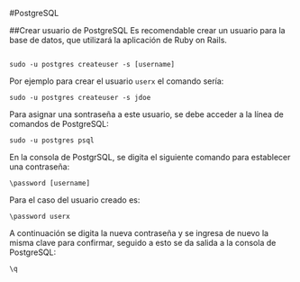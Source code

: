 #PostgreSQL

##Crear usuario de PostgreSQL 
Es recomendable crear un usuario para la base de datos, que utilizará la aplicación de Ruby on Rails.

<code>
sudo -u postgres createuser -s [username]
</code>

Por ejemplo para crear el usuario <code>userx</code> el comando sería:

<code>sudo -u postgres createuser -s jdoe</code>

Para asignar una sontraseña a  este usuario, se debe acceder a la línea de comandos de PostgreSQL: 

<code>sudo -u postgres psql</code>

En la consola de PostgrSQL, se digita el siguiente comando para establecer una contraseña:

<code>\password [username]</code>

Para el caso del usuario creado es:

<code>\password userx</code>

A continuación se digita la nueva contraseña y se ingresa de nuevo la misma clave para confirmar, seguido a esto se da salida a la consola de PostgreSQL:

<code>\q</code>